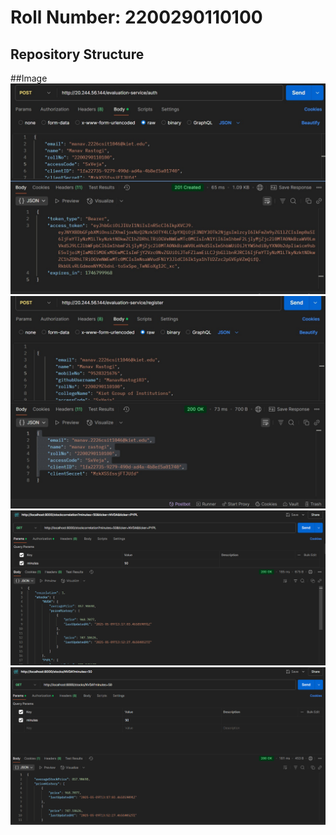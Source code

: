 # Roll Number: 2200290110100

## Repository Structure
##Image 
![Alt text](./Image/Auth.jpeg)
![Alt text](./Image/register.jpeg)
![Alt text](./Image/stock-correlation.png)
![Alt text](./Image/stock-price-details.png)


